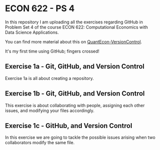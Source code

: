 # ECON 622 - PS 4

In this repository I am uploading all the exercises regarding GitHub in Problem Set 4 of the course ECON 622: Computational Economics with Data Science Applications.

You can find more material about this on [QuantEcon-VersionControl](https://julia.quantecon.org/more_julia/version_control.html).


It's my first time using GitHub; fingers crossed!


## Exercise 1a - Git, GitHub, and Version Control
Exercise 1a is all about creating a repository.

## Exercise 1b - Git, GitHub, and Version Control
This exercise is about collaborating with people, assigning each other issues, and modifying your files accordingly.

## Exercise 1c - GitHub, and Version Control
In this exercise we are going to tackle the possible issues arising when two collaborators modify the same file.
